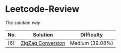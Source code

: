 # Leetcode-Review

*The solution way*

| No. | Solution | Difficulty | 
| --- | -------- | ---------- |
| [6] | [ZigZag Conversion](https://github.com/NickLin910221/Leetcode-Review/issues/1) | Medium (39.08%) |
